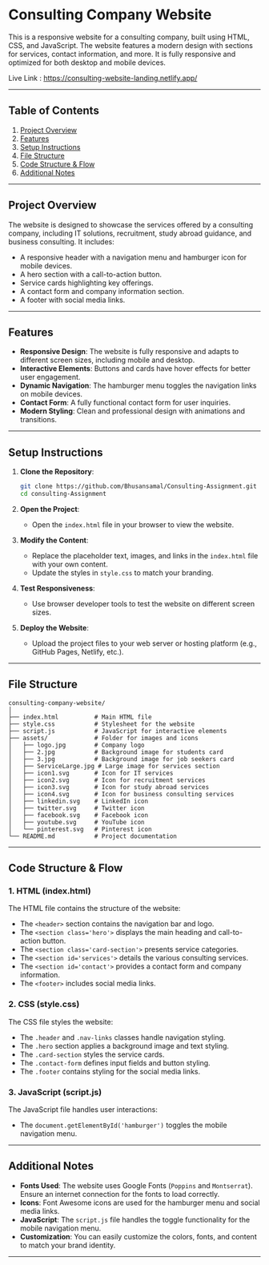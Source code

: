 # Consulting Company Website

This is a responsive website for a consulting company, built using HTML, CSS, and JavaScript. The website features a modern design with sections for services, contact information, and more. It is fully responsive and optimized for both desktop and mobile devices.

Live Link : https://consulting-website-landing.netlify.app/

---

## Table of Contents
1. [Project Overview](#project-overview)
2. [Features](#features)
3. [Setup Instructions](#setup-instructions)
4. [File Structure](#file-structure)
5. [Code Structure & Flow](#code-structure--flow)
6. [Additional Notes](#additional-notes)

---

## Project Overview
The website is designed to showcase the services offered by a consulting company, including IT solutions, recruitment, study abroad guidance, and business consulting. It includes:
- A responsive header with a navigation menu and hamburger icon for mobile devices.
- A hero section with a call-to-action button.
- Service cards highlighting key offerings.
- A contact form and company information section.
- A footer with social media links.

---

## Features
- **Responsive Design**: The website is fully responsive and adapts to different screen sizes, including mobile and desktop.
- **Interactive Elements**: Buttons and cards have hover effects for better user engagement.
- **Dynamic Navigation**: The hamburger menu toggles the navigation links on mobile devices.
- **Contact Form**: A fully functional contact form for user inquiries.
- **Modern Styling**: Clean and professional design with animations and transitions.

---

## Setup Instructions
1. **Clone the Repository**:
   ```bash
   git clone https://github.com/Bhusansamal/Consulting-Assignment.git
   cd consulting-Assignment
   ```

2. **Open the Project**:
   - Open the `index.html` file in your browser to view the website.

3. **Modify the Content**:
   - Replace the placeholder text, images, and links in the `index.html` file with your own content.
   - Update the styles in `style.css` to match your branding.

4. **Test Responsiveness**:
   - Use browser developer tools to test the website on different screen sizes.

5. **Deploy the Website**:
   - Upload the project files to your web server or hosting platform (e.g., GitHub Pages, Netlify, etc.).

---

## File Structure
```
consulting-company-website/
│
├── index.html          # Main HTML file
├── style.css           # Stylesheet for the website
├── script.js           # JavaScript for interactive elements
├── assets/             # Folder for images and icons
│   ├── logo.jpg        # Company logo
│   ├── 2.jpg           # Background image for students card
│   ├── 3.jpg           # Background image for job seekers card
│   ├── ServiceLarge.jpg # Large image for services section
│   ├── icon1.svg       # Icon for IT services
│   ├── icon2.svg       # Icon for recruitment services
│   ├── icon3.svg       # Icon for study abroad services
│   ├── icon4.svg       # Icon for business consulting services
│   ├── linkedin.svg    # LinkedIn icon
│   ├── twitter.svg     # Twitter icon
│   ├── facebook.svg    # Facebook icon
│   ├── youtube.svg     # YouTube icon
│   └── pinterest.svg   # Pinterest icon
└── README.md           # Project documentation
```

---

## Code Structure & Flow
### **1. HTML (index.html)**
The HTML file contains the structure of the website:
- The `<header>` section contains the navigation bar and logo.
- The `<section class='hero'>` displays the main heading and call-to-action button.
- The `<section class='card-section'>` presents service categories.
- The `<section id='services'>` details the various consulting services.
- The `<section id='contact'>` provides a contact form and company information.
- The `<footer>` includes social media links.

### **2. CSS (style.css)**
The CSS file styles the website:
- The `.header` and `.nav-links` classes handle navigation styling.
- The `.hero` section applies a background image and text styling.
- The `.card-section` styles the service cards.
- The `.contact-form` defines input fields and button styling.
- The `.footer` contains styling for the social media links.

### **3. JavaScript (script.js)**
The JavaScript file handles user interactions:
- The `document.getElementById('hamburger')` toggles the mobile navigation menu.




---

## Additional Notes
- **Fonts Used**: The website uses Google Fonts (`Poppins` and `Montserrat`). Ensure an internet connection for the fonts to load correctly.
- **Icons**: Font Awesome icons are used for the hamburger menu and social media links.
- **JavaScript**: The `script.js` file handles the toggle functionality for the mobile navigation menu.
- **Customization**: You can easily customize the colors, fonts, and content to match your brand identity.

---

